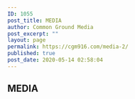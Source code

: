 ```yaml
---
ID: 1055
post_title: MEDIA
author: Common Ground Media
post_excerpt: ""
layout: page
permalink: https://cgm916.com/media-2/
published: true
post_date: 2020-05-14 02:58:04
---
```

<h2>MEDIA</h2>